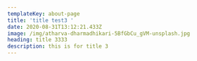 ```yaml
---
templateKey: about-page
title: 'title test3 '
date: 2020-08-31T13:12:21.433Z
image: /img/atharva-dharmadhikari-5BfGbCu_gVM-unsplash.jpg
heading: title 3333
description: this is for title 3
---
```


